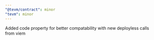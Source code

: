```yaml
---
"@tevm/contract": minor
"tevm": minor
---
```


Added code property for better compatability with new deployless calls from viem
